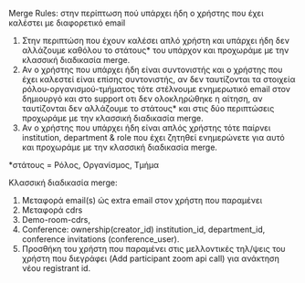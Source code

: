Merge Rules: στην περίπτωση πού υπάρχει ήδη ο χρήστης που έχει καλέστει με διαφορετικό email

1. Στην περιπτώση που έχουν καλέσει απλό χρήστη και υπάρχει ήδη δεν αλλάζουμε καθόλου το στάτους* του υπάρχον και προχωράμε με την κλασσική διαδικασία merge.
2. Αν ο χρήστης που υπάρχει ήδη είναι συντονιστής και ο χρήστης που έχει καλεστεί είναι επίσης συντονιστής, αν δεν ταυτίζονται τα στοιχεία ρόλου-οργανισμού-τμήματος
τότε στέλνουμε ενημερωτικό email στον δημιουργό και στο support οτι δεν ολοκληρώθηκε η αίτηση, αν ταυτίζονται δεν αλλάζουμε το στάτους* και στις δύο περιπτώσεις προχωράμε με την κλασσική διαδικασία merge.
3. Αν ο χρήστης που υπάρχει ήδη είναι απλός χρήστης τότε παίρνει institution, department & role που έχει ζητηθεί ενημερώνετε για αυτό και προχωράμε με την κλασσική διαδικασία merge.

*στάτους = Ρόλος, Οργανίσμος, Τμήμα

Κλασσική διαδικασία merge: 
 1. Μεταφορά email(s) ώς extra email στον χρήστη που παραμένει
 2. Μεταφορά cdrs
 3. Demo-room-cdrs,
 4. Conference: ownership(creator_id) institution_id, department_id, conference invitations (conference_user). 
 5. Προσθήκη του χρήστη που παραμένει στις μελλοντικές τηλ/ψεις του χρήστη που διεγράφει (Add participant zoom api call) για ανάκτηση νέου registrant id.
